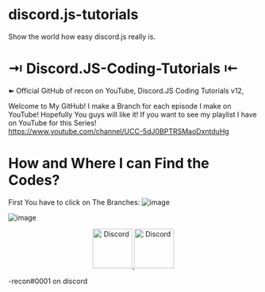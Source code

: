 # discord.js-tutorials
Show the world how easy discord.js really is.


# ⇥ Discord.JS-Coding-Tutorials ⇤

➽ Official GitHub of recon on YouTube, Discord.JS Coding Tutorials v12, 

Welcome to My GitHub! I make a Branch for each episode I make on YouTube! Hopefully You guys will like it! If you want to see my playlist I have on YouTube for this Series!<br/>
https://www.youtube.com/channel/UCC-5dJ0BPTRSMaoDxntduHg

# How and Where I can Find the Codes?

First You have to click on The Branches:
![image](https://user-images.githubusercontent.com/59381835/83589891-6241f580-a509-11ea-86a7-5e846d4089a8.png)

![image](https://user-images.githubusercontent.com/59381835/83589430-8bae5180-a508-11ea-975a-ae4fee409fde.png)

<div align="center">
  <a href="https://discord.gg/xCCpfth">
    <img src="https://user-images.githubusercontent.com/59381835/92191514-d649ad80-ee18-11ea-9bc4-e95c7a122a99.png" alt="Discord" width="80"/>
  </a>
  <a href="https://youtube.com/dashcruft">
    <img src="https://user-images.githubusercontent.com/59381835/92191346-676c5480-ee18-11ea-8240-e416eb1a5b5d.png" alt="Discord" width="80"/>
  </a>
</div>

-recon#0001 on discord

